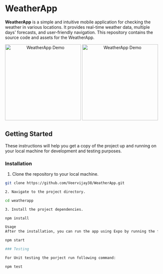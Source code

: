 # WeatherApp

**WeatherApp** is a simple and intuitive mobile application for checking the weather in various locations. It provides real-time weather data, multiple days' forecasts, and user-friendly navigation. This repository contains the source code and assets for the WeatherApp.

<p align="center">
  <img src="./src/assets/images/demo1.gif" alt="WeatherApp Demo" width="250"/>
  <img src="./src/assets/images/demo2.gif" alt="WeatherApp Demo" width="250"/>
</p>


## Getting Started

These instructions will help you get a copy of the project up and running on your local machine for development and testing purposes.

### Installation

1. Clone the repository to your local machine.

```bash
git clone https://github.com/Veervijay38/WeatherApp.git

2. Navigate to the project directory.

cd weatherapp

3. Install the project dependencies.

npm install

Usage
After the installation, you can run the app using Expo by running the following command:

npm start

### Testing

For Unit testing the porject run following command:

npm test


